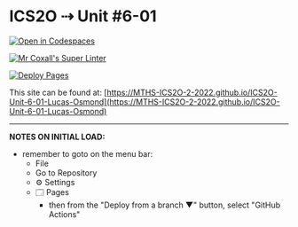 # ICS2O ⇢ Unit #6-01

[![Open in Codespaces](https://classroom.github.com/assets/launch-codespace-7f7980b617ed060a017424585567c406b6ee15c891e84e1186181d67ecf80aa0.svg)](https://classroom.github.com/open-in-codespaces?assignment_repo_id=11173542)

[![Mr Coxall's Super Linter](https://github.com/MTHS-ICS2O-2-2022/ICS2O-Unit-6-01-Lucas-Osmond/workflows/Mr%20Coxall's%20Super%20Linter/badge.svg)](https://github.com/MTHS-ICS2O-2-2022/ICS2O-Unit-6-01-Lucas-Osmond/actions)

[![Deploy Pages](https://github.com/MTHS-ICS2O-2-2022/ICS2O-Unit-6-01-Lucas-Osmond/workflows/Deploy%20Pages/badge.svg)](https://github.com/MTHS-ICS2O-2-2022/ICS2O-Unit-6-01-Lucas-Osmond/actions)

This site can be found at: [https://MTHS-ICS2O-2-2022.github.io/ICS2O-Unit-6-01-Lucas-Osmond](https://MTHS-ICS2O-2-2022.github.io/ICS2O-Unit-6-01-Lucas-Osmond)

---

**NOTES ON INITIAL LOAD:**
- remember to goto on the menu bar:
  - File
  - Go to Repository
  - ⚙ Settings
  - 🗔 Pages
    - then from the "Deploy from a branch ▼" button, select "GitHub Actions"
